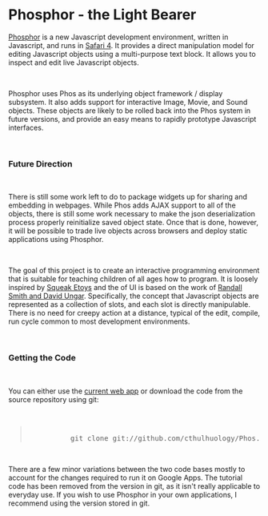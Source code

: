 Phosphor - the Light Bearer
===========================

<p><a href="http://www.dloh.org">Phosphor</a> is a new Javascript development environment, written in Javascript, and runs in <a href="http://www.apple.com/safari/download/">Safari 4</a>.    It provides a direct manipulation model for editing Javascript objects using a multi-purpose text block.  It allows you to inspect and edit live Javascript objects. </p><br /><p>Phosphor uses Phos as its underlying object framework / display subsystem.  It also adds support for interactive Image, Movie, and Sound objects.  These objects are likely to be rolled back into the Phos system in future versions, and provide an easy means to rapidly prototype Javascript interfaces. </p><br /><h3>Future Direction</h3><br /><p>There is still some work left to do to package widgets up for sharing and embedding in webpages.  While Phos adds AJAX support to all of the objects, there is still some work necessary to make the json deserialization process properly reinitialize saved object state.  Once that is done, however, it will be possible to trade live objects across browsers and deploy static applications using Phosphor.</p><br /><p>The goal of this project is to create an interactive programming environment that is suitable for teaching children of all ages how to program.  It is loosely inspired by <a href="http://www.squeakland.org/">Squeak Etoys</a> and the of UI is based on the work of <a href="http://research.sun.com/self/papers/programming-as-experience.html">Randall Smith and David Ungar</a>.  Specifically, the concept that Javascript objects are represented as a collection of slots, and each slot is directly manipulable.  There is no need for creepy action at a distance, typical of the edit, compile, run cycle common to most development environments.</p><br /><h3>Getting the Code</h3><br /><p>You can either use the <a href="http://www.dloh.org/">current web app</a> or download the code from the source repository using git:</p><br /><blockquote><pre><br />          git clone git://github.com/cthulhuology/Phos.git<br /></pre></blockquote><br /><p>There are a few minor variations between the two code bases mostly to account for the changes required to run it on Google Apps.  The tutorial code has been removed from the version in git, as it isn&#39;t really applicable to everyday use.  If you wish to use Phosphor in your own applications, I recommend using the version stored in git.</p>